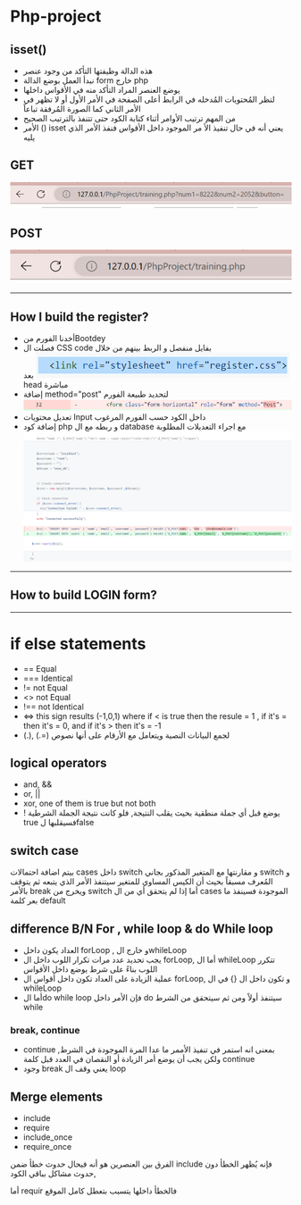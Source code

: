 # Php-project
## isset()
- هذه الدالة وظيفتها التأكد من وجود عنصر  
- نبدأ العمل بوضع الدالة form خارج php
- يوضع العنصر المراد التأكد منه في الأقواس داخلها
- لتظر المُحتويات المُدخله في الرابط أعلى الصفحة في الأمر الأول أو لا تظهر في الأمر الثاني كما الصورة  المُرفقة تباعاً
- من المهم ترتيب الأوامر أثناء كتابة الكود حتى تتنفذ بالترتيب الصحيح
- الأمر () isset يعني أنه في حال تنفيذ الأ مر الموجود داخل الأقواس فنفذ الأمر الذي يليه

## GET  
![Get](img/get.PNG)

## POST
![Post](img/Post.PNG)

--------------------------------------
## How I build the register?
- أخدنا الفورم منBootdey 
- فصلت ال CSS code بفايل منفصل و الربط بينهم من خلال 
![Get](img/CSS.PNG)
بعد head مباشرة
- إضافة method="post" لتحديد طبيعة الفورم
![Post](img/method.PNG)
- تعديل محتويات Input داخل الكود حسب الفورم المرغوب
- إضافة كود php و ربطه مع ال database مع اجراء التعديلات المطلوبة
![Post](img/php.PNG)

--------------------
## How to build LOGIN form?




------------------------

# if else statements
- == Equal
- === Identical
- != not Equal
- <> not Equal
- !== not Identical
- <=> this sign results (-1,0,1) where if < is true then the resule = 1 , if it's = then it's = 0, and if it's > then it's = -1
- (.), (.=) لجمع البيانات النصية ويتعامل مع الأرقام على أنها نصوص

## logical operators
- and, &&
- or, ||
- xor, one of them is true but not both
- ! يوضع قبل أي جملة منطقية بحيث يقلب النتيجة, فلو كانت نتيجة الجملة الشرطية true فسيقلبها لfalse

## switch case 
بيتم اضافة احتمالات cases داخل switch و مقارنتها مع المتغير المذكور بجاني switch  و المُعرف مسبقاً بحيث أن الكيس المساوي للمتغير سيتنفذ الأمر الذي يتبعه ثم يتوقف بالأمر break ويخرج من switch 
أما إذا لم يتحقق أي من ال cases الموجودة فسينفذ ما بعر كلمة default

## difference B/N For , while loop & do While loop
- العداد يكون داخل forLoop , و خارج الwhileLoop
- يجب تحديد عدد مرات تكرار اللوب داخل ال forLoop, أما ال whileLoop تتكرر اللوب بناءً على شرط يوضع داخل الأقواس
- عملية الزيادة على العداد تكون داخل أقواس ال forLoop, و تكون داخل ال {} في ال whileLoop
- أما الdo while loop  فإن الأمر داخل  do سيتنفذ أولاً ومن ثم سيتحقق من الشرط while

### break, continue
- continue بمعنى انه استمر في تنفيذ الأممر ما عدا المرة الموجودة في الشرط, ولكن يجب أن يوضع أمر الزيادة أو النقصان في العدد قبل كلمة continue
- وجود break  يعني وقف ال loop

## Merge elements
- include
- require
- include_once
- require_once

الفرق بين العنصرين هو أنه فيحال حدوث خطأ ضمن include فإنه يُظهر الخطأ دون حدوث مشاكل بباقي الكود, 

أما requir فالخطأ داخلها يتسبب بتعطل كامل الموقع
